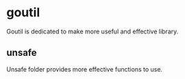 # goutil
Goutil is dedicated to make more useful and effective library.
## unsafe
Unsafe folder provides more effective functions to use.